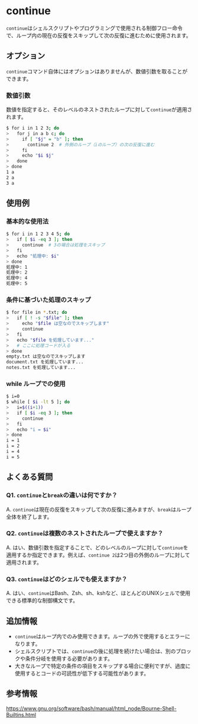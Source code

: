 # continue

`continue`はシェルスクリプトやプログラミングで使用される制御フロー命令で、ループ内の現在の反復をスキップして次の反復に進むために使用されます。

## オプション

`continue`コマンド自体にはオプションはありませんが、数値引数を取ることができます。

### **数値引数**

数値を指定すると、そのレベルのネストされたループに対して`continue`が適用されます。

```bash
$ for i in 1 2 3; do
>   for j in a b c; do
>     if [ "$j" = "b" ]; then
>       continue 2  # 外側のループ（iのループ）の次の反復に進む
>     fi
>     echo "$i $j"
>   done
> done
1 a
2 a
3 a
```

## 使用例

### 基本的な使用法

```bash
$ for i in 1 2 3 4 5; do
>   if [ $i -eq 3 ]; then
>     continue  # 3の場合は処理をスキップ
>   fi
>   echo "処理中: $i"
> done
処理中: 1
処理中: 2
処理中: 4
処理中: 5
```

### 条件に基づいた処理のスキップ

```bash
$ for file in *.txt; do
>   if [ ! -s "$file" ]; then
>     echo "$file は空なのでスキップします"
>     continue
>   fi
>   echo "$file を処理しています..."
>   # ここに処理コードが入る
> done
empty.txt は空なのでスキップします
document.txt を処理しています...
notes.txt を処理しています...
```

### while ループでの使用

```bash
$ i=0
$ while [ $i -lt 5 ]; do
>   i=$((i+1))
>   if [ $i -eq 3 ]; then
>     continue
>   fi
>   echo "i = $i"
> done
i = 1
i = 2
i = 4
i = 5
```

## よくある質問

### Q1. `continue`と`break`の違いは何ですか？
A. `continue`は現在の反復をスキップして次の反復に進みますが、`break`はループ全体を終了します。

### Q2. `continue`は複数のネストされたループで使えますか？
A. はい、数値引数を指定することで、どのレベルのループに対して`continue`を適用するか指定できます。例えば、`continue 2`は2つ目の外側のループに対して適用されます。

### Q3. `continue`はどのシェルでも使えますか？
A. はい、`continue`はBash、Zsh、sh、kshなど、ほとんどのUNIXシェルで使用できる標準的な制御構文です。

## 追加情報

- `continue`はループ内でのみ使用できます。ループの外で使用するとエラーになります。
- シェルスクリプトでは、`continue`の後に処理を続けたい場合は、別のブロックや条件分岐を使用する必要があります。
- 大きなループで特定の条件の項目をスキップする場合に便利ですが、過度に使用するとコードの可読性が低下する可能性があります。

## 参考情報

https://www.gnu.org/software/bash/manual/html_node/Bourne-Shell-Builtins.html